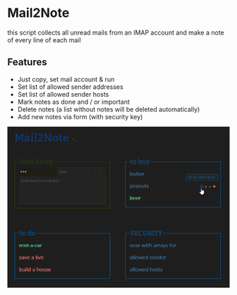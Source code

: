 # Mail2Note 

this script collects all unread mails from an IMAP account and make a note of every line of each mail 

## Features

- Just copy, set mail account & run
- Set list of allowed sender addresses
- Set list of allowed sender hosts
- Mark notes as done and / or important
- Delete notes (a list without notes will be deleted automatically)
- Add new notes via form (with security key) 

![mail2note.png](mail2note.png)
